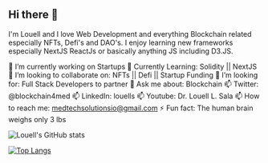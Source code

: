 ## Hi there 👋

I'm Louell and I love Web Development and everything Blockchain related especially NFTs, Defi's and DAO's. I enjoy learning new frameworks especially NextJS ReactJs or basically anything JS including D3.JS. 
 
🔭 I’m currently working on Startups
🌱 Currently Learning: Solidity || NextJS
👯 I’m looking to collaborate on: NFTs || Defi || Startup Funding
🔮 I’m looking for: Full Stack Developers to partner 
💬 Ask me about: Blockchain
📫 Twitter: @blockchain4med
📫 LinkedIn: louells
📫 Youtube: Dr. Louell L. Sala 
📫 How to reach me: medtechsolutionsio@gmail.com
⚡ Fun fact: The human brain weighs only 3 lbs

![Louell's GitHub stats](https://github-readme-stats.vercel.app/api?username=Alchemist21&show_icons=true&theme=radical)


[![Top Langs](https://github-readme-stats.vercel.app/api/top-langs/?username=Alchemist21&layout=compact)](https://github.com/anuraghazra/github-readme-stats)



<!--
**Alchemist21/Alchemist21** is a ✨ _special_ ✨ repository because its `README.md` (this file) appears on your GitHub profile.

Here are some ideas to get you started:

- 🔭 I’m currently working on ...
- 🌱 I’m currently learning ...
- 👯 I’m looking to collaborate on ...
- 🤔 I’m looking for help with ...
- 💬 Ask me about ...
- 📫 How to reach me: ...
- 😄 Pronouns: ...
- ⚡ Fun fact: ...
-->
